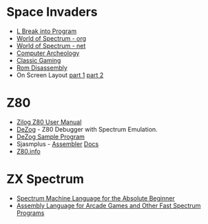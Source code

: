 # Space Invaders

* [L Break into Program](http://www.breakintoprogram.co.uk/hardware/computers/zx-spectrum)
* [World of Spectrum - org](https://worldofspectrum.org/)
* [World of Spectrum - net](https://worldofspectrum.net/)
* [Computer Archeology](https://www.computerarcheology.com/Arcade/SpaceInvaders/)
* [Classic Gaming](http://www.classicgaming.cc/classics/space-invaders/)
* [Rom Disassembly](https://www.computerarcheology.com/Arcade/SpaceInvaders/Code.html)
* On Screen Layout [part 1](https://www.overtakenbyevents.com/lets-talk-about-the-zx-specrum-screen-layout/) [part 2](https://www.overtakenbyevents.com/lets-talk-about-the-zx-specrum-screen-layout-part-two/)

# Z80

* [Zilog Z80 User Manual](UserManual.pdf)
* [DeZog](https://github.com/maziac/DeZog) - Z80 Debugger with Spectrum Emulation.
* [DeZog Sample Program](https://github.com/maziac/z80-sample-program)
* Sjasmplus - [Assembler](https://github.com/z00m128/sjasmplus) [Docs](https://z00m128.github.io/sjasmplus/documentation.html)
* [Z80.info](http://www.z80.info/)

# ZX Spectrum

* [Spectrum Machine Language for the Absolute Beginner](spectrum-machine-language-for-the-absolute-beginner.pdf)
* [Assembly Language for Arcade Games and Other Fast Spectrum Programs](assembly-language-for-arcade-games-and-other-fast-spectrum-programs.pdf)